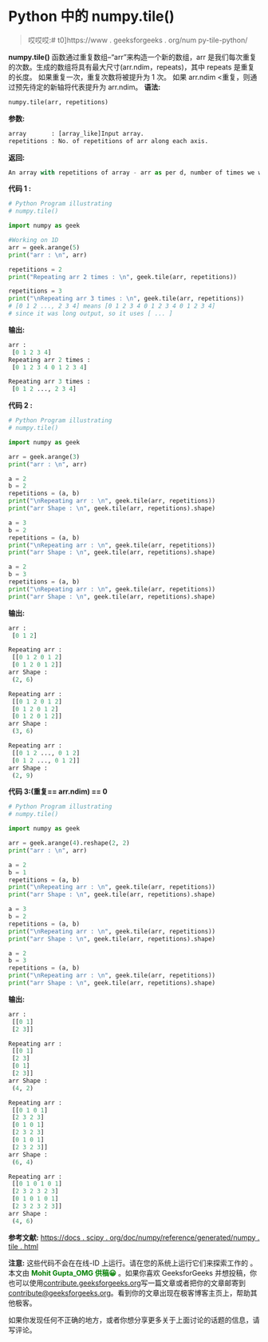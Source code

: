# Python 中的 numpy.tile()

> 哎哎哎:# t0]https://www . geeksforgeeks . org/num py-tile-python/

**numpy.tile()** 函数通过重复数组–“arr”来构造一个新的数组，arr 是我们每次重复的次数。生成的数组将具有最大尺寸(arr.ndim，repeats)，其中 repeats 是重复的长度。
如果重复一次，重复次数将被提升为 1 次。
如果 arr.ndim <重复，则通过预先待定的新轴将代表提升为 arr.ndim。
**语法:**

```py
numpy.tile(arr, repetitions)
```

**参数:**

```py
array       : [array_like]Input array. 
repetitions : No. of repetitions of arr along each axis. 

```

**返回:**

```py
An array with repetitions of array - arr as per d, number of times we want to repeat arr  

```

**代码 1 :**

```py
# Python Program illustrating
# numpy.tile()

import numpy as geek

#Working on 1D
arr = geek.arange(5)
print("arr : \n", arr)

repetitions = 2
print("Repeating arr 2 times : \n", geek.tile(arr, repetitions))

repetitions = 3
print("\nRepeating arr 3 times : \n", geek.tile(arr, repetitions))
# [0 1 2 ..., 2 3 4] means [0 1 2 3 4 0 1 2 3 4 0 1 2 3 4]
# since it was long output, so it uses [ ... ]
```

**输出:**

```py
arr : 
 [0 1 2 3 4]
Repeating arr 2 times : 
 [0 1 2 3 4 0 1 2 3 4]

Repeating arr 3 times : 
 [0 1 2 ..., 2 3 4]

```

**代码 2 :**

```py
# Python Program illustrating
# numpy.tile()

import numpy as geek

arr = geek.arange(3)
print("arr : \n", arr)

a = 2  
b = 2  
repetitions = (a, b)
print("\nRepeating arr : \n", geek.tile(arr, repetitions))
print("arr Shape : \n", geek.tile(arr, repetitions).shape)

a = 3  
b = 2   
repetitions = (a, b)
print("\nRepeating arr : \n", geek.tile(arr, repetitions))
print("arr Shape : \n", geek.tile(arr, repetitions).shape)

a = 2
b = 3  
repetitions = (a, b)
print("\nRepeating arr : \n", geek.tile(arr, repetitions))
print("arr Shape : \n", geek.tile(arr, repetitions).shape)
```

**输出:**

```py
arr : 
 [0 1 2]

Repeating arr : 
 [[0 1 2 0 1 2]
 [0 1 2 0 1 2]]
arr Shape : 
 (2, 6)

Repeating arr : 
 [[0 1 2 0 1 2]
 [0 1 2 0 1 2]
 [0 1 2 0 1 2]]
arr Shape : 
 (3, 6)

Repeating arr : 
 [[0 1 2 ..., 0 1 2]
 [0 1 2 ..., 0 1 2]]
arr Shape : 
 (2, 9)

```

**代码 3:(重复== arr.ndim) == 0**

```py
# Python Program illustrating
# numpy.tile()

import numpy as geek

arr = geek.arange(4).reshape(2, 2)
print("arr : \n", arr)

a = 2  
b = 1  
repetitions = (a, b)
print("\nRepeating arr : \n", geek.tile(arr, repetitions))
print("arr Shape : \n", geek.tile(arr, repetitions).shape)

a = 3  
b = 2   
repetitions = (a, b)
print("\nRepeating arr : \n", geek.tile(arr, repetitions))
print("arr Shape : \n", geek.tile(arr, repetitions).shape)

a = 2
b = 3  
repetitions = (a, b)
print("\nRepeating arr : \n", geek.tile(arr, repetitions))
print("arr Shape : \n", geek.tile(arr, repetitions).shape)
```

**输出:**

```py
arr : 
 [[0 1]
 [2 3]]

Repeating arr : 
 [[0 1]
 [2 3]
 [0 1]
 [2 3]]
arr Shape : 
 (4, 2)

Repeating arr : 
 [[0 1 0 1]
 [2 3 2 3]
 [0 1 0 1]
 [2 3 2 3]
 [0 1 0 1]
 [2 3 2 3]]
arr Shape : 
 (6, 4)

Repeating arr : 
 [[0 1 0 1 0 1]
 [2 3 2 3 2 3]
 [0 1 0 1 0 1]
 [2 3 2 3 2 3]]
arr Shape : 
 (4, 6)

```

**参考文献:**
[https://docs . scipy . org/doc/numpy/reference/generated/numpy . tile . html](https://docs.scipy.org/doc/numpy/reference/generated/numpy.tile.html)

**注意:**
这些代码不会在在线-ID 上运行。请在您的系统上运行它们来探索工作的
。
本文由 <font color="green">**Mohit Gupta_OMG 供稿😀**</font> 。如果你喜欢 GeeksforGeeks 并想投稿，你也可以使用[contribute.geeksforgeeks.org](http://www.contribute.geeksforgeeks.org)写一篇文章或者把你的文章邮寄到 contribute@geeksforgeeks.org。看到你的文章出现在极客博客主页上，帮助其他极客。

如果你发现任何不正确的地方，或者你想分享更多关于上面讨论的话题的信息，请写评论。